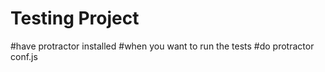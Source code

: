 # Testing Project
#have protractor installed
#when you want to run the tests 
#do protractor conf.js
